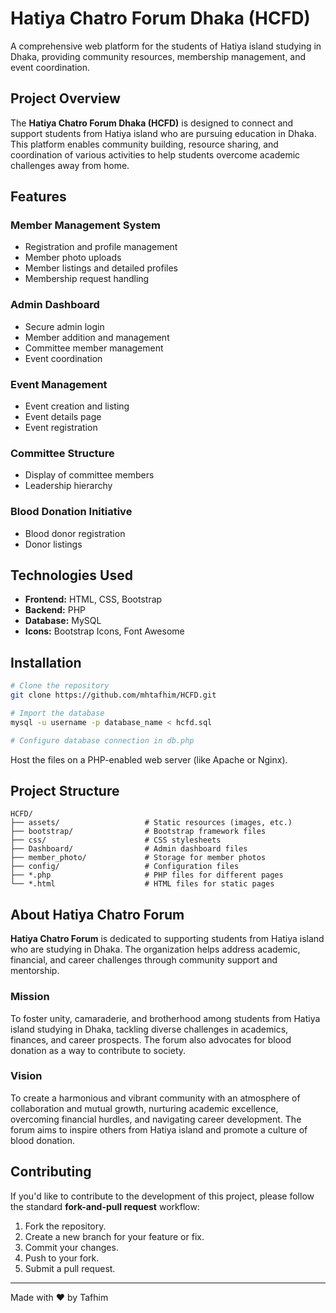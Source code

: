 # Hatiya Chatro Forum Dhaka (HCFD)

A comprehensive web platform for the students of Hatiya island studying in Dhaka, providing community resources, membership management, and event coordination.

## Project Overview
The **Hatiya Chatro Forum Dhaka (HCFD)** is designed to connect and support students from Hatiya island who are pursuing education in Dhaka. This platform enables community building, resource sharing, and coordination of various activities to help students overcome academic challenges away from home.

## Features
### Member Management System
- Registration and profile management
- Member photo uploads
- Member listings and detailed profiles
- Membership request handling

### Admin Dashboard
- Secure admin login
- Member addition and management
- Committee member management
- Event coordination

### Event Management
- Event creation and listing
- Event details page
- Event registration

### Committee Structure
- Display of committee members
- Leadership hierarchy

### Blood Donation Initiative
- Blood donor registration
- Donor listings

## Technologies Used
- **Frontend:** HTML, CSS, Bootstrap
- **Backend:** PHP
- **Database:** MySQL
- **Icons:** Bootstrap Icons, Font Awesome

## Installation
```sh
# Clone the repository
git clone https://github.com/mhtafhim/HCFD.git

# Import the database
mysql -u username -p database_name < hcfd.sql

# Configure database connection in db.php
```
Host the files on a PHP-enabled web server (like Apache or Nginx).

## Project Structure
```
HCFD/
├── assets/                   # Static resources (images, etc.)
├── bootstrap/                # Bootstrap framework files
├── css/                      # CSS stylesheets
├── Dashboard/                # Admin dashboard files
├── member_photo/             # Storage for member photos
├── config/                   # Configuration files
├── *.php                     # PHP files for different pages
└── *.html                    # HTML files for static pages
```

## About Hatiya Chatro Forum
**Hatiya Chatro Forum** is dedicated to supporting students from Hatiya island who are studying in Dhaka. The organization helps address academic, financial, and career challenges through community support and mentorship.

### Mission
To foster unity, camaraderie, and brotherhood among students from Hatiya island studying in Dhaka, tackling diverse challenges in academics, finances, and career prospects. The forum also advocates for blood donation as a way to contribute to society.

### Vision
To create a harmonious and vibrant community with an atmosphere of collaboration and mutual growth, nurturing academic excellence, overcoming financial hurdles, and navigating career development. The forum aims to inspire others from Hatiya island and promote a culture of blood donation.

## Contributing
If you'd like to contribute to the development of this project, please follow the standard **fork-and-pull request** workflow:
1. Fork the repository.
2. Create a new branch for your feature or fix.
3. Commit your changes.
4. Push to your fork.
5. Submit a pull request.

---
Made with ❤️ by Tafhim
